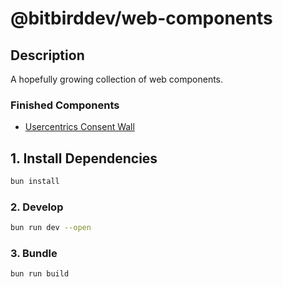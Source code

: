 # @bitbirddev/web-components

## Description

A hopefully growing collection of web components.

### Finished Components

- [Usercentrics Consent Wall](/lib/components/consent/README.md)

## 1. Install Dependencies

```bash
bun install
```

### 2. Develop

```bash
bun run dev --open
```

### 3. Bundle

```bash
bun run build
```
